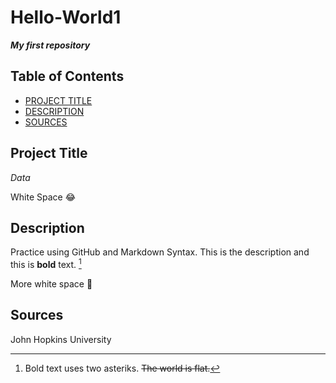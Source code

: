 # Hello-World1
***My first repository***

## Table of Contents
- [PROJECT TITLE](#Project_Title)
- [DESCRIPTION](#Description)
- [SOURCES](#Sources)

## Project Title
*Data*

White Space :joy:

## Description
Practice using GitHub and Markdown Syntax. This is the description and this is **bold** text. [^1]
[^1]: Bold text uses two asteriks. ~~The world is flat.~~

More white space :anger:

## Sources
John Hopkins University
